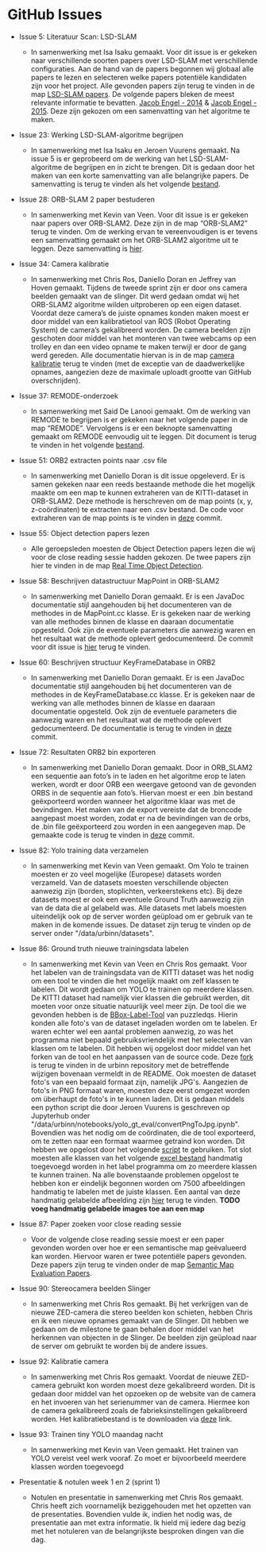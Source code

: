 # GitHub Issues

* Issue 5: Literatuur Scan: LSD-SLAM
  * In samenwerking met Isa Isaku gemaakt. Voor dit issue is er gekeken naar verschillende soorten papers over LSD-SLAM met verschillende configuraties. Aan de hand van de papers begonnen wij globaal alle papers te lezen en selecteren welke papers potentiële kandidaten zijn voor het project. Alle gevonden papers zijn terug te vinden in de map [LSD-SLAM papers](https://github.com/NektariosEvangelou/KB-74-Urbinn-Portfolio/tree/master/Documentatie:Papers/LSD-SLAM%20Papers). De volgende papers bleken de meest relevante informatie te bevatten. [Jacob Engel - 2014](https://github.com/NektariosEvangelou/KB-74-Urbinn-Portfolio/blob/master/Documentatie:Papers/LSD-SLAM%20Papers/engel%202014%20lsd-slam%20large%20scale%20direct%20monocular%20slam.pdf) & [Jacob Engel - 2015](https://github.com/NektariosEvangelou/KB-74-Urbinn-Portfolio/blob/master/Documentatie:Papers/LSD-SLAM%20Papers/engel%202015%20Large-Scale%20Direct%20SLAM%20with%20Stereo%20Cameras.pdf). Deze zijn gekozen om een samenvatting van het algoritme te maken. 

* Issue 23: Werking LSD-SLAM-algoritme begrijpen
  * In samenwerking met Isa Isaku en Jeroen Vuurens gemaakt. Na issue 5 is er geprobeerd om de werking van het LSD-SLAM-algoritme de begrijpen en in zicht te brengen. Dit is gedaan door het maken van een korte samenvatting van alle belangrijke papers. De samenvatting is terug te vinden als het volgende [bestand](https://github.com/NektariosEvangelou/KB-74-Urbinn-Portfolio/blob/master/Issues/Issue%204%20-%20LSD-SLAM.pdf).

* Issue 28: ORB-SLAM 2 paper bestuderen
  *	In samenwerking met Kevin van Veen. Voor dit issue is er gekeken naar papers over ORB-SLAM2. Deze zijn in de map “ORB-SLAM2” terug te vinden. Om de werking ervan te vereenvoudigen is er tevens een samenvatting gemaakt om het ORB-SLAM2 algoritme uit te leggen. Deze samenvatting is [hier](https://github.com/NektariosEvangelou/KB-74-Urbinn-Portfolio/blob/master/Issues/Issue%2028%20-%20ORB-SLAM2.pdf).

* Issue 34: Camera kalibratie
  * In samenwerking met Chris Ros, Daniello Doran en Jeffrey van Hoven gemaakt. Tijdens de tweede sprint zijn er door ons camera beelden gemaakt van de slinger. Dit werd gedaan omdat wij het ORB-SLAM2 algoritme wilden uitproberen op een eigen dataset. Voordat deze camera’s de juiste opnames konden maken moest er door middel van een kalibratietool van ROS (Robot Operating System) de camera’s gekalibreerd worden. De camera beelden zijn geschoten door middel van het monteren van twee webcams op een trolley en dan een video opname te maken terwijl er door de gang werd gereden. Alle documentatie hiervan is in de map [camera kalibratie](https://github.com/NektariosEvangelou/KB-74-Urbinn-Portfolio/tree/master/Camera%20Kalibratie) terug te vinden (met de exceptie van de daadwerkelijke opnames, aangezien deze de maximale uploadt grootte van GitHub overschrijden).
  
* Issue 37: REMODE-onderzoek
  * In samenwerking met Said De Lanooi gemaakt. Om de werking van REMODE te begrijpen is er gekeken naar het volgende paper in de map “REMODE”. Vervolgens is er een beknopte samenvatting gemaakt om REMODE eenvoudig uit te leggen. Dit document is terug te vinden in het volgende [bestand](https://github.com/NektariosEvangelou/KB-74-Urbinn-Portfolio/blob/master/Issues/Issue%2037%20-%20REMODE%20(REgularized%20MOnocular%20Depth%20Estimation)%20Onderzoek.pdf).

* Issue 51: ORB2 extracten points naar .csv file 
  *	In samenwerking met Daniello Doran is dit issue opgeleverd. Er is samen gekeken naar een reeds bestaande methode die het mogelijk maakte om een map te kunnen extraheren van de KITTI-dataset in ORB-SLAM2. Deze methode is herschreven om de map points (x, y, z-coördinaten) te extracten naar een .csv bestand. De code voor extraheren van de map points is te vinden in [deze](https://github.com/urbinn/orb2/commit/f8dd886e4611bca74365a746bf530b5b61fef7a5) commit.

* Issue 55: Object detection papers lezen
  * Alle geroepsleden moesten de Object Detection papers lezen die wij voor de close reading sessie hadden gekozen. De twee papers zijn hier te vinden in de map [Real Time Object Detection](https://github.com/NektariosEvangelou/KB-74-Urbinn-Portfolio/tree/master/Documentatie:Papers/Real%20Time%20Object%20Detection).

* Issue 58: Beschrijven datastructuur MapPoint in ORB-SLAM2
  * In samenwerking met Daniello Doran gemaakt. Er is een JavaDoc documentatie stijl aangehouden bij het documenteren van de methodes in de MapPoint.cc klasse. Er is gekeken naar de werking van alle methodes binnen de klasse en daaraan documentatie opgesteld. Ook zijn de eventuele parameters die aanwezig waren en het resultaat wat de methode oplevert gedocumenteerd. De commit voor dit issue is [hier](https://github.com/urbinn/orb2/commit/e33bd1594242c5b84aafdd07ab8dff14047c9a86) terug te vinden.

* Issue 60: Beschrijven structuur KeyFrameDatabase in ORB2
  * In samenwerking met Daniello Doran gemaakt. Er is een JavaDoc documentatie stijl aangehouden bij het documenteren van de methodes in de KeyFrameDatabase.cc klasse. Er is gekeken naar de werking van alle methodes binnen de klasse en daaraan documentatie opgesteld. Ook zijn de eventuele parameters die aanwezig waren en het resultaat wat de methode oplevert gedocumenteerd. De documentatie is terug te vinden in [deze](https://github.com/urbinn/orb2/commit/1d5c19b886e02578a431508bff8ca016b49a15f7) commit.

* Issue 72: Resultaten ORB2 bin exporteren
  * In samenwerking met Daniello Doran gemaakt. Door in ORB_SLAM2 een sequentie aan foto’s in te laden en het algoritme erop te laten werken, wordt er door ORB een weergave getoond van de gevonden ORBS in de sequentie aan foto’s. Hiervan moest er een .bin bestand geëxporteerd worden wanneer het algoritme klaar was met de bevindingen. Het maken van de export vereiste dat de broncode aangepast moest worden, zodat er na de bevindingen van de orbs, de .bin file geëxporteerd zou worden in een aangegeven map. De gemaakte code is terug te vinden in [deze](https://github.com/urbinn/orb2/commit/48eddc4ac138f6492faee733946ab7e1768cda9f) commit.

* Issue 82: Yolo training data verzamelen
  * In samenwerking met Kevin van Veen gemaakt. Om Yolo te trainen moesten er zo veel mogelijke (Europese) datasets worden verzameld. Van de datasets moesten verschillende objecten aanwezig zijn (borden, stoplichten, verkeerstekens etc). Bij deze datasets moest er ook een eventuele Ground Truth aanwezig zijn van de data die al gelabeld was. Alle datasets met labels moesten uiteindelijk ook op de server worden geüpload om er gebruik van te maken in de komende issues. De dataset zijn terug te vinden op de server onder "/data/urbinn/datasets".
  
* Issue 86: Ground truth nieuwe trainingsdata labelen
  * In samenwerking met Kevin van Veen en Chris Ros gemaakt. Voor het labelen van de trainingsdata van de KITTI dataset was het nodig om een tool te vinden die het mogelijk maakt om zelf klassen te labelen. Dit wordt gedaan om YOLO te trainen op meerdere klassen. De KITTI dataset had namelijk vier klassen die gebruikt werden, dit moeten voor onze situatie natuurlijk veel meer zijn. De tool die we gevonden hebben is de [BBox-Label-Tool](https://github.com/puzzledqs/BBox-Label-Tool) van puzzledqs. Hierin konden alle foto's van de dataset ingeladen worden om te labelen. Er waren echter wel een aantal problemen aanwezig, zo was het programma niet bepaald gebruiksvriendelijk met het selecteren van klassen om te labelen. Dit hebben wij opgelost door middel van het forken van de tool en het aanpassen van de source code. Deze [fork](https://github.com/urbinn/BBox-Label-Tool) is terug te vinden in de urbinn repository met de betreffende wijzigen bovenaan vermeldt in de README. Ook moesten de dataset foto's van een bepaald formaat zijn, namelijk JPG's. Aangezien de foto's in PNG formaat waren, moesten deze eerst omgezet worden om überhaupt de foto's in te kunnen laden. Dit is gedaan middels een python script die door Jeroen Vuurens is geschreven op Jupyterhub onder "/data/urbinn/notebooks/yolo_gt_eval/convertPngToJpg.ipynb". Bovendien was het nodig om de coördinaten, die de tool exporteerd, om te zetten naar een formaat waarmee getraind kon worden. Dit hebben we opgelost door het volgende [script](https://github.com/Guanghan/darknet/blob/master/scripts/convert.py) te gebruiken. Tot slot moesten alle klassen van het volgende [excel bestand](https://docs.google.com/spreadsheets/d/1B9jabEJgo_CQKnJTPorHLHq5gcTB_onDxKndBN_Dj7I/edit#gid=0) handmatig toegevoegd worden in het label programma om zo meerdere klassen te kunnen trainen. Na alle bovenstaande problemen opgelost te hebben kon er eindelijk begonnen worden om 7500 afbeeldingen handmatig te labelen met de juiste klassen. Een aantal van deze handmatig gelabelde afbeelding zijn [hier]() terug te vinden. **TODO voeg handmatig gelabelde images toe aan een map**

* Issue 87: Paper zoeken voor close reading sessie
  * Voor de volgende close reading sessie moest er een paper gevonden worden over hoe er een semantische map geëvalueerd kan worden. Hiervoor waren er twee potentiële papers gevonden. Deze papers zijn terug te vinden onder de map [Semantic Map Evaluation Papers](https://github.com/NektariosEvangelou/KB-74-Urbinn-Portfolio/tree/master/Documentatie:Papers/Semantic%20Map%20Evaluation%20Papers).

* Issue 90: Stereocamera beelden Slinger
  * In samenwerking met Chris Ros gemaakt. Bij het verkrijgen van de nieuwe ZED-camera die stereo beelden kon schieten, hebben Chris en ik een nieuwe opnames gemaakt van de Slinger. Dit hebben we gedaan om de milestone te gaan behalen door middel van het herkennen van objecten in de Slinger. De beelden zijn geüpload naar de server om gebruikt te worden bij de andere issues.

* Issue 92: Kalibratie camera
  * In samenwerking met Chris Ros gemaakt. Voordat de nieuwe ZED-camera gebruikt kon worden moest deze gekalibreerd worden. Dit is gedaan door middel van het opzoeken op de website van de camera en het invoeren van het serienummer van de camera. Hiermee kon de camera gekalibreerd zoals de fabrieksinstellingen gekalibreerd worden. Het kalibratiebestand is te downloaden via [deze](https://www.stereolabs.com/developers/calib/?SN=000015040) link.
  
* Issue 93: Trainen tiny YOLO maandag nacht
  * In samenwerking met Kevin van Veen gemaakt. Het trainen van YOLO vereist veel werk vooraf. Zo moet er bijvoorbeeld meerdere klassen worden toegevoegd 

* Presentatie & notulen week 1 en 2 (sprint 1)
  * Notulen en presentatie in samenwerking met Chris Ros gemaakt. Chris heeft zich voornamelijk beziggehouden met het opzetten van de presentaties. Bovendien vulde ik, indien het nodig was, de presentatie aan met extra informatie. Ik hield mij iedere dag bezig met het notuleren van de belangrijkste besproken dingen van die dag. 

